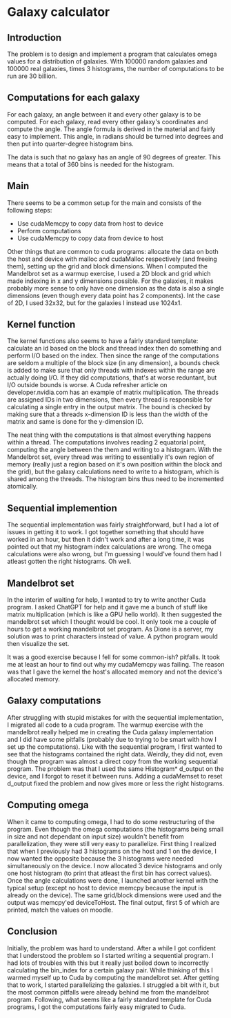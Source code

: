 # Galaxy calculator

## Introduction
The problem is to design and implement a program that calculates omega values for a distribution of galaxies. With 100000 random galaxies and 100000 real galaxies, times 3 histograms, the number of computations to be run are 30 billion. 

## Computations for each galaxy
For each galaxy, an angle between it and every other galaxy is to be computed. For each galaxy, read every other galaxy's coordinates and compute the angle. The angle formula is derived in the material and fairly easy to implement. This angle, in radians should be turned into degrees and then put into quarter-degree histogram bins.

The data is such that no galaxy has an angle of 90 degrees of greater. This means that a total of 360 bins is needed for the histogram.

## Main
There seems to be a common setup for the main and consists of the following steps:
- Use cudaMemcpy to copy data from host to device
- Perform computations
- Use cudaMemcpy to copy data from device to host

Other things that are common to cuda programs: allocate the data on both the host and device with malloc and cudaMalloc respectively (and freeing them), setting up the grid and block dimensions. When I computed the Mandelbrot set as a warmup exercise, I used a 2D block and grid which made indexing in x and y dimensions possible. For the galaxies, it makes probably more sense to only have one dimension as the data is also a single dimensions (even though every data point has 2 components). Int the case of 2D, I used 32x32, but for the galaxies I instead use 1024x1. 

## Kernel function
The kernel functions also seems to have a fairly standard template: calculate an id based on the block and thread index then do something and perform I/O based on the index. Then since the range of the computations are seldom a multiple of the block size (in any dimension), a bounds check is added to make sure that only threads with indexes within the range are actually doing I/O. If they did computations, that's at worse reduntant, but I/O outside bounds is worse. A Cuda refresher article on developer.nvidia.com has an example of matrix multiplication. The threads are assigned IDs in two dimensions, then every thread is responsible for calculating a single entry in the output matrix. The bound is checked by making sure that a threads x-dimension ID is less than the width of the matrix and same is done for the y-dimension ID.

The neat thing with the computations is that almost everything happens within a thread. The computations involves reading 2 equatorial point, computing the angle between the them and writing to a histogram. With the Mandelbrot set, every thread was writing to essentially it's own region of memory (really just a region based on it's own position within the block and the grid), but the galaxy calculations need to write to a histogram, which is shared among the threads. The histogram bins thus need to be incremented atomically.

## Sequential implemention
The sequential implementation was fairly straightforward, but I had a lot of issues in getting it to work. I got together something that should have worked in an hour, but then it didn't work and after a long time, it was pointed out that my histogram index calculations are wrong. The omega calculations were also wrong, but I'm guessing I would've found them had I atleast gotten the right histograms. Oh well.

## Mandelbrot set
In the interim of waiting for help, I wanted to try to write another Cuda program. I asked ChatGPT for help and it gave me a bunch of stuff like matrix multiplication (which is like a GPU hello world). It then suggested the mandelbrot set which I thought would be cool. It only took me a couple of hours to get a working mandelbrot set program. As Dione is a server, my solution was to print characters instead of value. A python program would then visualize the set. 

It was a good exercise because I fell for some common-ish? pitfalls. It took me at least an hour to find out why my cudaMemcpy was failing. The reason was that I gave the kernel the host's allocated memory and not the device's allocated memory.

## Galaxy computations
After struggling with stupid mistakes for with the sequential implementation, I migrated all code to a cuda program. The warmup exercise with the mandelbrot really helped me in creating the Cuda galaxy implementation and I did have some pitfalls (probably due to trying to be smart with how I set up the computations). Like with the sequential program, I first wanted to see that the histograms contained the right data. Weirdly, they did not, even though the program was almost a direct copy from the working sequential program. The problem was that I used the same Histogram* d_output on the device, and I forgot to reset it between runs. Adding a cudaMemset to reset d_output fixed the problem and now gives more or less the right histograms. 

## Computing omega
When it came to computing omega, I had to do some restructuring of the program. Even though the omega computations (the histograms being small in size and not dependant on input size) wouldn't benefit from parallelization, they were still very easy to parallelize. First thing I realized that when I previously had 3 histograms on the host and 1 on the device, I now wanted the opposite because the 3 histograms were needed simultaneously on the device. I now allocated 3 device histograms and only one host histogram (to print that atleast the first bin has correct values). Once the angle calculations were done, I launched another kernel with the typical setup (except no host to device memcpy because the input is already on the device). The same grid/block dimensions were used and the output was memcpy'ed deviceToHost. The final output, first 5 of which are printed, match the values on moodle. 

## Conclusion
Initially, the problem was hard to understand. After a while I got confident that I understood the problem so I started writing a sequential program. I had lots of troubles with this but it really just boiled down to incorrectly calculating the bin_index for a certain galaxy pair. While thinking of this I warmed myself up to Cuda by computing the mandelbrot set. After getting that to work, I started parallelizing the galaxies. I struggled a bit with it, but the most common pitfalls were already behind me from the mandelbrot program. Following, what seems like a fairly standard template for Cuda programs, I got the computations fairly easy migrated to Cuda. 

